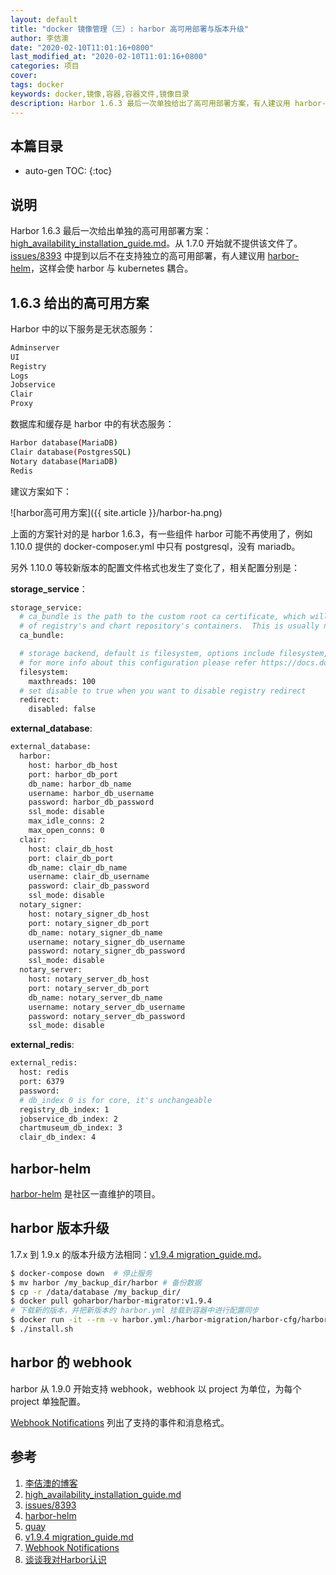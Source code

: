 ```yaml
---
layout: default
title: "docker 镜像管理（三）: harbor 高可用部署与版本升级"
author: 李佶澳
date: "2020-02-10T11:01:16+0800"
last_modified_at: "2020-02-10T11:01:16+0800"
categories: 项目
cover:
tags: docker
keywords: docker,镜像,容器,容器文件,镜像目录
description: Harbor 1.6.3 最后一次单独给出了高可用部署方案，有人建议用 harbor-helm
---
```


## 本篇目录

* auto-gen TOC:
{:toc}

## 说明

Harbor 1.6.3 最后一次给出单独的高可用部署方案：[high_availability_installation_guide.md][2]。从 1.7.0 开始就不提供该文件了。[issues/8393][3] 中提到以后不在支持独立的高可用部署，有人建议用 [harbor-helm][4]，这样会使 harbor 与 kubernetes 耦合。

## 1.6.3 给出的高可用方案

Harbor 中的以下服务是无状态服务：

```sh
Adminserver
UI
Registry
Logs
Jobservice
Clair
Proxy
```

数据库和缓存是 harbor 中的有状态服务：

```sh
Harbor database(MariaDB)
Clair database(PostgresSQL)
Notary database(MariaDB)
Redis
```

建议方案如下：

![harbor高可用方案]({{ site.article }}/harbor-ha.png)

上面的方案针对的是 harbor 1.6.3，有一些组件 harbor 可能不再使用了，例如 1.10.0 提供的 docker-composer.yml 中只有 postgresql，没有 mariadb。

另外 1.10.0 等较新版本的配置文件格式也发生了变化了，相关配置分别是：

**storage_service**：

```sh
storage_service:
  # ca_bundle is the path to the custom root ca certificate, which will be injected into the truststore
  # of registry's and chart repository's containers.  This is usually needed when the user hosts a internal storage with self signed certificate.
  ca_bundle:

  # storage backend, default is filesystem, options include filesystem, azure, gcs, s3, swift and oss
  # for more info about this configuration please refer https://docs.docker.com/registry/configuration/
  filesystem:
    maxthreads: 100
  # set disable to true when you want to disable registry redirect
  redirect:
    disabled: false
```

**external_database**:

```sh
external_database:
  harbor:
    host: harbor_db_host
    port: harbor_db_port
    db_name: harbor_db_name
    username: harbor_db_username
    password: harbor_db_password
    ssl_mode: disable
    max_idle_conns: 2
    max_open_conns: 0
  clair:
    host: clair_db_host
    port: clair_db_port
    db_name: clair_db_name
    username: clair_db_username
    password: clair_db_password
    ssl_mode: disable
  notary_signer:
    host: notary_signer_db_host
    port: notary_signer_db_port
    db_name: notary_signer_db_name
    username: notary_signer_db_username
    password: notary_signer_db_password
    ssl_mode: disable
  notary_server:
    host: notary_server_db_host
    port: notary_server_db_port
    db_name: notary_server_db_name
    username: notary_server_db_username
    password: notary_server_db_password
    ssl_mode: disable
```

**external_redis**:

```sh
external_redis:
  host: redis
  port: 6379
  password:
  # db_index 0 is for core, it's unchangeable
  registry_db_index: 1
  jobservice_db_index: 2
  chartmuseum_db_index: 3
  clair_db_index: 4
```

## harbor-helm

[harbor-helm][4] 是社区一直维护的项目。

## harbor 版本升级

1.7.x 到 1.9.x 的版本升级方法相同：[v1.9.4 migration_guide.md][6]。

```sh
$ docker-compose down  # 停止服务
$ mv harbor /my_backup_dir/harbor # 备份数据
$ cp -r /data/database /my_backup_dir/
$ docker pull goharbor/harbor-migrator:v1.9.4
# 下载新的版本，并把新版本的 harbor.yml 挂载到容器中进行配置同步
$ docker run -it --rm -v harbor.yml:/harbor-migration/harbor-cfg/harbor.yml goharbor/harbor-migrator:v1.9.4 --cfg up
$ ./install.sh
```

## harbor 的 webhook

harbor 从 1.9.0 开始支持 webhook，webhook 以 project 为单位，为每个 project 单独配置。

[Webhook Notifications][7] 列出了支持的事件和消息格式。

## 参考

1. [李佶澳的博客][1]
2. [high_availability_installation_guide.md][2]
3. [issues/8393][3]
4. [harbor-helm][4]
5. [quay][5]
6. [v1.9.4 migration_guide.md][6]
7. [Webhook Notifications][7]
8. [谈谈我对Harbor认识][8]

[1]: https://www.lijiaocn.com "李佶澳的博客"
[2]: https://github.com/goharbor/harbor/blob/v1.6.3/docs/high_availability_installation_guide.md "high_availability_installation_guide.md"
[3]: https://github.com/goharbor/harbor/issues/8393 "issues/8393"
[4]: https://github.com/goharbor/harbor-helm "harbor-helm"
[5]: https://github.com/quay/quay "quay"
[6]: https://github.com/goharbor/harbor/blob/v1.9.4/docs/migration_guide.md "v1.9.4 migration_guide.md"
[7]: https://github.com/goharbor/harbor/blob/v1.9.4/docs/user_guide.md#webhook-notifications "Webhook Notifications"
[8]: https://blog.csdn.net/u010278923/article/details/77941995 "谈谈我对Harbor认识"

